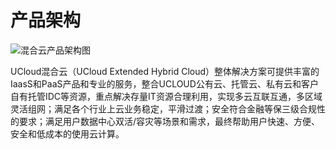 # 产品架构

![混合云产品架构图](D:\1.SVN文件\7个人文档\韩婧\1~混合云\官网2.0\uhybrid2.0\images\pa.png)

UCloud混合云（UCloud Extended Hybrid Cloud）整体解决方案可提供丰富的IaasS和PaaS产品和专业的服务，整合UCLOUD公有云、托管云、私有云和客户自有托管IDC等资源，重点解决存量IT资源合理利用，实现多云互联互通，多区域灵活组网；满足各个行业上云业务稳定，平滑过渡；安全符合金融等保三级合规性的要求；满足用户数据中心双活/容灾等场景和需求，最终帮助用户快速、方便、安全和低成本的使用云计算。